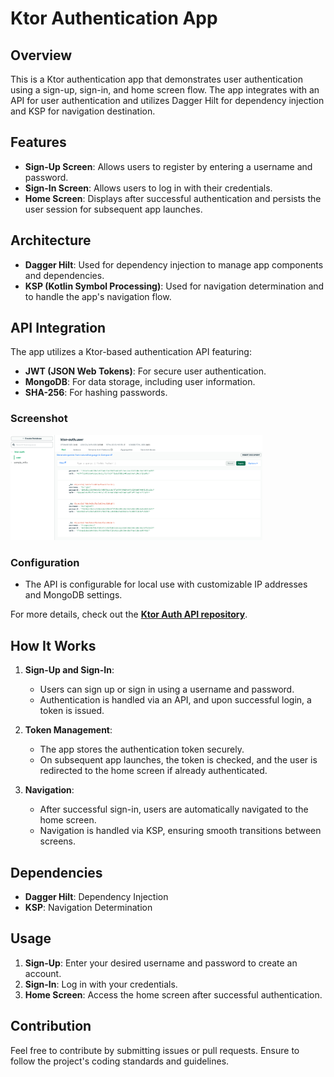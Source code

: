 # Ktor Authentication App

## Overview

This is a Ktor authentication app that demonstrates user authentication using a sign-up, sign-in, and home screen flow. The app integrates with an API for user authentication and utilizes Dagger Hilt for dependency injection and KSP for navigation destination.

## Features

- **Sign-Up Screen**: Allows users to register by entering a username and password.
- **Sign-In Screen**: Allows users to log in with their credentials.
- **Home Screen**: Displays after successful authentication and persists the user session for subsequent app launches.

## Architecture

- **Dagger Hilt**: Used for dependency injection to manage app components and dependencies.
- **KSP (Kotlin Symbol Processing)**: Used for navigation determination and to handle the app's navigation flow.

## API Integration

The app utilizes a Ktor-based authentication API featuring:

- **JWT (JSON Web Tokens)**: For secure user authentication.
- **MongoDB**: For data storage, including user information.
- **SHA-256**: For hashing passwords.

### Screenshot
<img  src="mongodb_collection.png" width="80%" height="50%">

### Configuration

- The API is configurable for local use with customizable IP addresses and MongoDB settings.

For more details, check out the [**Ktor Auth API repository**](https://github.com/tariqjamel/Ktor-Auth-API).

## How It Works

1. **Sign-Up and Sign-In**:
   - Users can sign up or sign in using a username and password.
   - Authentication is handled via an API, and upon successful login, a token is issued.
   
2. **Token Management**:
   - The app stores the authentication token securely.
   - On subsequent app launches, the token is checked, and the user is redirected to the home screen if already authenticated.

3. **Navigation**:
   - After successful sign-in, users are automatically navigated to the home screen.
   - Navigation is handled via KSP, ensuring smooth transitions between screens.

## Dependencies

- **Dagger Hilt**: Dependency Injection
- **KSP**: Navigation Determination

## Usage

1. **Sign-Up**: Enter your desired username and password to create an account.
2. **Sign-In**: Log in with your credentials.
3. **Home Screen**: Access the home screen after successful authentication.

## Contribution

Feel free to contribute by submitting issues or pull requests. Ensure to follow the project's coding standards and guidelines.

